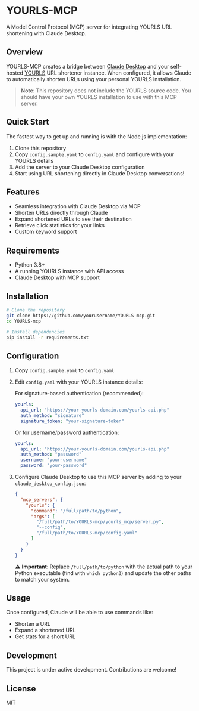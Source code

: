 # YOURLS-MCP

A Model Control Protocol (MCP) server for integrating YOURLS URL shortening with Claude Desktop.

## Overview

YOURLS-MCP creates a bridge between [Claude Desktop](https://claude.ai/download) and your self-hosted [YOURLS](https://yourls.org/) URL shortener instance. When configured, it allows Claude to automatically shorten URLs using your personal YOURLS installation.

> **Note**: This repository does not include the YOURLS source code. You should have your own YOURLS installation to use with this MCP server.

## Quick Start

The fastest way to get up and running is with the Node.js implementation:

1. Clone this repository
2. Copy `config.sample.yaml` to `config.yaml` and configure with your YOURLS details
3. Add the server to your Claude Desktop configuration
4. Start using URL shortening directly in Claude Desktop conversations!

## Features

- Seamless integration with Claude Desktop via MCP
- Shorten URLs directly through Claude
- Expand shortened URLs to see their destination
- Retrieve click statistics for your links
- Custom keyword support

## Requirements

- Python 3.8+
- A running YOURLS instance with API access
- Claude Desktop with MCP support

## Installation

```bash
# Clone the repository
git clone https://github.com/yourusername/YOURLS-mcp.git
cd YOURLS-mcp

# Install dependencies
pip install -r requirements.txt
```

## Configuration

1. Copy `config.sample.yaml` to `config.yaml`
2. Edit `config.yaml` with your YOURLS instance details:
   
   For signature-based authentication (recommended):
   ```yaml
   yourls:
     api_url: "https://your-yourls-domain.com/yourls-api.php"
     auth_method: "signature"
     signature_token: "your-signature-token"
   ```
   
   Or for username/password authentication:
   ```yaml
   yourls:
     api_url: "https://your-yourls-domain.com/yourls-api.php"
     auth_method: "password"
     username: "your-username"
     password: "your-password" 
   ```

3. Configure Claude Desktop to use this MCP server by adding to your `claude_desktop_config.json`:
   ```json
   {
     "mcp_servers": {
       "yourls": {
         "command": "/full/path/to/python",
         "args": [
           "/full/path/to/YOURLS-mcp/yourls_mcp/server.py",
           "--config",
           "/full/path/to/YOURLS-mcp/config.yaml"
         ]
       }
     }
   }
   ```
   
   ⚠️ **Important**: Replace `/full/path/to/python` with the actual path to your Python executable (find with `which python3`) and update the other paths to match your system.

## Usage

Once configured, Claude will be able to use commands like:

- Shorten a URL
- Expand a shortened URL
- Get stats for a short URL

## Development

This project is under active development. Contributions are welcome!

## License

MIT